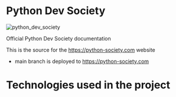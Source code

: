 # Python Dev Society

![python_dev_society](https://user-images.githubusercontent.com/68993494/188505184-852e1bb2-b29d-4955-9d71-933550693da5.jpg)

Official Python Dev Society documentation

This is the source for the https://python-society.com website

- main branch is deployed to https://python-society.com

# Technologies used in the project
